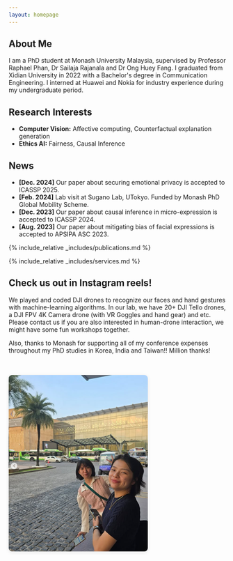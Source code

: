 ```yaml
---
layout: homepage
---
```


## About Me

I am a PhD student at Monash University Malaysia, supervised by Professor Raphael Phan, Dr Sailaja Rajanala and Dr Ong Huey Fang. I graduated from Xidian University in 2022 with a Bachelor's degree in Communication Engineering. I interned at Huawei and Nokia for industry experience during my undergraduate period. 

## Research Interests

- **Computer Vision:** Affective computing, Counterfactual explanation generation
- **Ethics AI:** Fairness, Causal Inference

## News

- **[Dec. 2024]** Our paper about securing emotional privacy is accepted to ICASSP 2025.
- **[Feb. 2024]** Lab visit at Sugano Lab, UTokyo. Funded by Monash PhD Global Mobility Scheme.
- **[Dec. 2023]** Our paper about causal inference in micro-expression is accepted to ICASSP 2024.
- **[Aug. 2023]** Our paper about mitigating bias of facial expressions is accepted to APSIPA ASC 2023.

{% include_relative _includes/publications.md %}

{% include_relative _includes/services.md %}

## Check us out in Instagram reels! 
We played and coded DJI drones to recognize our faces and hand gestures with machine-learning algorithms. 
In our lab, we have 20+ DJI Tello drones, a DJI FPV 4K Camera drone (with VR Goggles and hand gear) and etc.
Please contact us if you are also interested in human-drone interaction, we might have some fun workshops together. 

Also, thanks to Monash for supporting all of my conference expenses throughout my PhD studies in Korea, India and Taiwan!! Million thanks!
  
<div style="display: flex; gap: 20px; flex-wrap: wrap; align-items: flex-start;" class="media-container">

  <!-- Instagram Reel -->
  <div style="flex: 1 1 320px; max-width: 320px;">
    <blockquote class="instagram-media" data-instgrm-permalink="https://www.instagram.com/reel/C3CgQROvK5g/?hl=en" data-instgrm-version="14" style="width: 80%;"></blockquote>
  </div>

  <!-- Conference Sneak Peek -->
  <div style="flex: 1 1 320px; max-width: 320px;">
    <img src="conference.png" alt="Conference Sneak Peek" style="width: 100%; height: auto; border-radius: 8px; box-shadow: 0 2px 8px rgba(0,0,0,0.1);" />
  </div>

</div>
